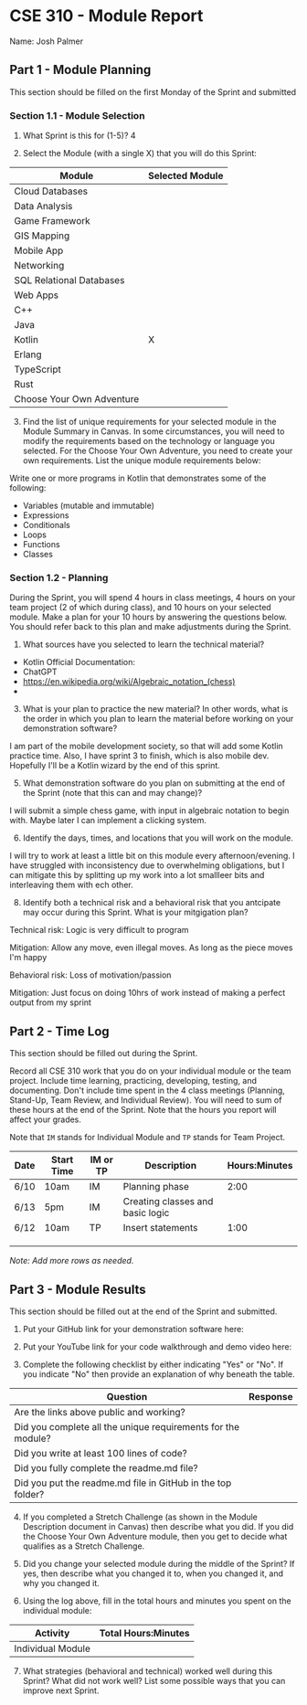 # CSE 310 - Module Report

Name: Josh Palmer

## Part 1 - Module Planning

This section should be filled on the first Monday of the Sprint and submitted

### Section 1.1 - Module Selection

1. What Sprint is this for (1-5)?  4

2. Select the Module (with a single X) that you will do this Sprint:

|Module                   |Selected Module|
|-------------------------|---------------|
|Cloud Databases          |               |
|Data Analysis            |               |
|Game Framework           |               |
|GIS Mapping              |               |
|Mobile App               |               |
|Networking               |               |
|SQL Relational Databases |               |
|Web Apps                 |               |
|C++                      |               |
|Java                     |               |
|Kotlin                   |       X       |
|Erlang                   |               |
|TypeScript               |               |
|Rust                     |               |
|Choose Your Own Adventure|               |

3. Find the list of unique requirements for your selected module in the Module Summary in Canvas.  In some circumstances, you will need to modify the requirements based on the technology or language you selected.  For the Choose Your Own Adventure, you need to create your own requirements.  List the unique module requirements below:

Write one or more programs in Kotlin that demonstrates some of the following:
* Variables (mutable and immutable)
* Expressions
* Conditionals
* Loops
* Functions
* Classes

### Section 1.2 - Planning

During the Sprint, you will spend 4 hours in class meetings, 4 hours on your team project (2 of which during class), and 10 hours on your selected module.  Make a plan for your 10 hours by answering the questions below.  You should refer back to this plan and make adjustments during the Sprint.

1. What sources have you selected to learn the technical material?

* Kotlin Official Documentation: 
* ChatGPT
* https://en.wikipedia.org/wiki/Algebraic_notation_(chess)
* 

3. What is your plan to practice the new material?  In other words, what is the order in which you plan to learn the material before working on your demonstration software?

I am part of the mobile development society, so that will add some Kotlin practice time. Also, I have sprint 3 to finish, which is also mobile dev. Hopefully I'll be a Kotlin wizard by the end of this sprint.

5. What demonstration software do you plan on submitting at the end of the Sprint (note that this can and may change)?

I will submit a simple chess game, with input in algebraic notation to begin with. Maybe later I can implement a clicking system.

6. Identify the days, times, and locations that you will work on the module.

I will try to work at least a little bit on this module every afternoon/evening. I have struggled with inconsistency due to overwhelming obligations, but I can mitigate this by splitting up my work into a lot smallleer bits and interleaving them with ech other. 

8. Identify both a technical risk and a behavioral risk that you antcipate may occur during this Sprint.  What is your mitgigation plan?

Technical risk: Logic is very difficult to program

Mitigation: Allow any move, even illegal moves. As long as the piece moves I'm happy

Behavioral risk: Loss of motivation/passion

Mitigation: Just focus on doing 10hrs of work instead of making a perfect output from my sprint


## Part 2 - Time Log

This section should be filled out during the Sprint. 

Record all CSE 310 work that you do on your individual module or the team project.  Include time learning, practicing, developing, testing, and documenting.  Don't include time spent in the 4 class meetings (Planning, Stand-Up, Team Review, and Individual Review).  You will need to sum of these hours at the end of the Sprint. Note that the hours you report will affect your grades.

Note that `IM` stands for Individual Module and `TP` stands for Team Project.  

| Date | Start Time | IM or TP | Description                      | Hours:Minutes |
|------|------------|----------|----------------------------------|---------------|
| 6/10 | 10am       | IM       | Planning phase                   | 2:00          |
| 6/13 | 5pm        | IM       | Creating classes and basic logic |               |
| 6/12 | 10am       | TP       | Insert statements                | 1:00          |
|      |            |          |                                  |               |
|      |            |          |                                  |               |
|      |            |          |                                  |               |

_Note: Add more rows as needed._


## Part 3 - Module Results

This section should be filled out at the end of the Sprint and submitted.

1. Put your GitHub link for your demonstration software here: 

2. Put your YouTube link for your code walkthrough and demo video here:

3. Complete the following checklist by either indicating "Yes" or "No". If you indicate "No" then provide an explanation of why beneath the table.

|Question                                                    |Response|
|------------------------------------------------------------|--------|
|Are the links above public and working?                     |        |
|Did you complete all the unique requirements for the module?|        |
|Did you write at least 100 lines of code?                   |        |
|Did you fully complete the readme.md file?                  |        |
|Did you put the readme.md file in GitHub in the top folder? |        |

4. If you completed a Stretch Challenge (as shown in the Module Description document in Canvas) then describe what you did.  If you did the Choose Your Own Adventure module, then you get to decide what qualifies as a Stretch Challenge.

5. Did you change your selected module during the middle of the Sprint?  If yes, then describe what you changed it to, when you changed it, and why you changed it.

6. Using the log above, fill in the total hours and minutes you spent on the individual module:

|Activity         |Total Hours:Minutes|
|-----------------|-------------------|
|Individual Module|                   |

7. What strategies (behavioral and technical) worked well during this Sprint?  What did not work well?  List some possible ways that you can improve next Sprint.
